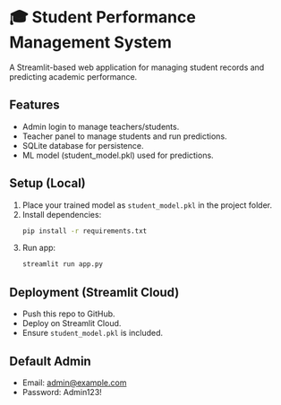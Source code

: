 # 🎓 Student Performance Management System

A Streamlit-based web application for managing student records and predicting academic performance.

## Features
- Admin login to manage teachers/students.
- Teacher panel to manage students and run predictions.
- SQLite database for persistence.
- ML model (student_model.pkl) used for predictions.

## Setup (Local)
1. Place your trained model as `student_model.pkl` in the project folder.
2. Install dependencies:
   ```bash
   pip install -r requirements.txt
   ```
3. Run app:
   ```bash
   streamlit run app.py
   ```

## Deployment (Streamlit Cloud)
- Push this repo to GitHub.
- Deploy on Streamlit Cloud.
- Ensure `student_model.pkl` is included.

## Default Admin
- Email: admin@example.com
- Password: Admin123!
